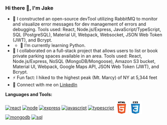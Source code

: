 ### Hi there 👋, I'm Jake

<!--

Template:
- 🔭 I’m currently working on ...
- 🌱 I’m currently learning ...
- 👯 I’m looking to collaborate on ...
- 🤔 I’m looking for help with ...
- 💬 Ask me about ...
- 📫 How to reach me: ...
- 😄 Pronouns: ...
- ⚡ Fun fact: I hiked to the highest peak (Mt. Marcy) of NY at 5,344 feet

<a href="" target="_blank" rel="nofollow"><img align="center" src="" height="40" width="40" alt=""/></a>

-->

- 🔭 I constructed an open-source devTool utilizing RabbitMQ to monitor and visualize error messages for dev management of errors and debugging. Tools used: React, Node.js/Express, JavaScript/TypeScript, SQL (PostgreSQL), Material UI, Webpack, Websocket, JSON Web Token (JWT), and Bcrypt.
- - 🌱 I’m currently learning Python.
- 👯 I collaborated on a full-stack project that allows users to list or book private parking spaces available in an area. Tools used: React, Node.js/Express, NoSQL (MongoDB/Mongoose), Amazon S3 bucket, Material UI, Webpack, Google Maps API, JSON Web Token (JWT), and Bcrypt.
- ⚡ Fun fact: I hiked to the highest peak (Mt. Marcy) of NY at 5,344 feet
- 💬 Connect with me on <a href="https://www.linkedin.com/in/jakekazi/" target="_blank" rel="noopener noreferrer">LinkedIn</a>


**Languages and Tools:**
<p>
  <a href="https://reactjs.org/" target="_blank" rel="nofollow"><img align="center" src="https://w7.pngwing.com/pngs/79/518/png-transparent-js-react-js-logo-react-react-native-logos-icon-thumbnail.png" height="40" width="40" alt="react"/></a>
  <a href="https://nodejs.org/en/about/" target="_blank" rel="nofollow"><img align="center" src="https://mpng.subpng.com/20180425/jrw/kisspng-node-js-javascript-web-application-express-js-comp-5ae0f84e2a4242.1423638015246930701731.jpg" height="40" width="40" alt="node"/></a>
  <a href="https://expressjs.com/" target="_blank" rel="nofollow"><img align="center" src="https://miro.medium.com/max/1400/1*XP-mZOrIqX7OsFInN2ngRQ.png" height="40" width="100" alt="express"/></a>
  <a target="_blank" rel="nofollow" href="https://developer.mozilla.org/en-US/docs/Web/JavaScript" target="_blank"><img align="center" src="https://upload.wikimedia.org/wikipedia/commons/6/6a/JavaScript-logo.png" height="40" width="40" alt="javascript"/></a>
  <a href="https://www.typescriptlang.org/" target="_blank" rel="nofollow"><img align="center" src="https://upload.wikimedia.org/wikipedia/commons/thumb/4/4c/Typescript_logo_2020.svg/1200px-Typescript_logo_2020.svg.png" height="40" width="40" alt="typescript"/></a>
  <a href="https://www.w3schools.com/html/" target="_blank" rel="nofollow"><img align="center" src="https://raw.githubusercontent.com/devicons/devicon/master/icons/html5/html5-original-wordmark.svg" height="40" width="40" alt="html5"/></a> 
  <a href="https://www.w3schools.com/css/" target="_blank" rel="nofollow"><img align="center" src="https://raw.githubusercontent.com/devicons/devicon/master/icons/css3/css3-original-wordmark.svg" height="40" width="40" alt="css3"/></a>
  <a href="https://www.mongodb.com/" target="_blank" rel="nofollow"><img align="center" src="https://assets-global.website-files.com/6009f6f109d51e60b911ba53/60232c7fee9f278674db9c2c_9kib-354x415-unnamed-mongodb-logo-sv-11562860723mgempnmrq3.png" height="40" width="40" alt="mongodb"/></a>
  <a href="https://www.w3schools.com/sql/" target="_blank" rel="nofollow"><img align="center" src="https://cdn.imgbin.com/15/18/22/imgbin-oracle-sql-developer-oracle-database-microsoft-sql-server-oracle-corporation-developer-LgifgeA6bvJcMeumFLJCHNsFm.jpg" height="40" width="40" alt="sql"/></a>
  </p>
